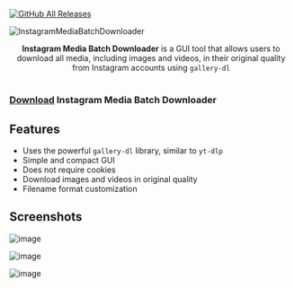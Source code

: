 [![GitHub All Releases](https://img.shields.io/github/downloads/afkarxyz/Instagram-Media-Batch-Downloader/total?style=for-the-badge)](https://github.com/afkarxyz/Instagram-Media-Batch-Downloader/releases)

![InstagramMediaBatchDownloader](https://github.com/user-attachments/assets/e651f008-5516-4fb2-bb35-cd1a10027193)

<div align="center">
<b>Instagram Media Batch Downloader</b> is a GUI tool that allows users to download all media, including images and videos, in their original quality from Instagram accounts using <code>gallery-dl</code>
</div>

#

### [Download](https://github.com/afkarxyz/Instagram-Media-Batch-Downloader/releases/download/v1.0/InstagramMediaBatchDownloader.exe) Instagram Media Batch Downloader

## Features

- Uses the powerful `gallery-dl` library, similar to `yt-dlp`  
- Simple and compact GUI
- Does not require cookies
- Download images and videos in original quality
- Filename format customization
  
## Screenshots

![image](https://github.com/user-attachments/assets/e336a1f3-0204-4af2-8085-e40f89194e42)

![image](https://github.com/user-attachments/assets/215395b6-5990-4f0a-b173-790999e47253)

![image](https://github.com/user-attachments/assets/15f62b34-ce2a-4b1b-b359-4e2f890b807d)
